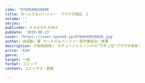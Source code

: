 ```yaml
---
isbn: '9784040658896'
title: ガールズ＆パンツァー　プラウダ戦記　2
volume: ''
series: ''
publisher: ＫＡＤＯＫＡＷＡ
pubdate: '2019-08-23'
cover: 'https://cover.openbd.jp/9784040658896.jpg'
author: 吉田創／著 ガールズ＆パンツァー製作委員会／原著
description: 打倒黒森峰！ カチューシャとノンナの“万年二位”プラウダ改革！
price: '630'
genre: ''
target: 一般
format: コミック
content: コミックス・劇画

---
```

